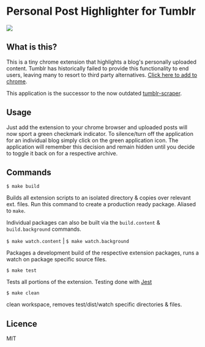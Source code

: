 # Personal Post Highlighter for Tumblr

<img src="resources/example.gif">

## What is this?

This is a tiny chrome extension that highlights a blog's personally uploaded content. Tumblr has historically failed to provide this functionality to end users, leaving many to resort to third party alternatives. [Click here to add to chrome](https://chrome.google.com/webstore/detail/tumblr-personal-post-high/lcfdkkodbhjgooidmbbofnafakdjnblk).

This application is the successor to the now outdated [tumblr-scraper](https://github.com/lluisrojass/tumblr-scraper). 

## Usage

Just add the extension to your chrome browser and uploaded posts will now sport a green checkmark indicator. To silence/turn off the application for an individual blog simply click on the green application icon. The application will remember this decision and remain hidden until you decide to toggle it back on for a respective archive. 

## Commands

`$ make build`

Builds all extension scripts to an isolated directory & copies over relevant ext. files. Run this command to create a production ready package. Aliased to `make`.  

Individual packages can also be built via the `build.content` & `build.background` commands.

`$ make watch.content` | `$ make watch.background`

Packages a development build of the respective extension packages, runs a watch on package specific source files.

`$ make test`

Tests all portions of the extension. Testing done with [Jest](https://github.com/facebook/jest)

`$ make clean` 

clean workspace, removes test/dist/watch specific directories & files.

## Licence 

MIT